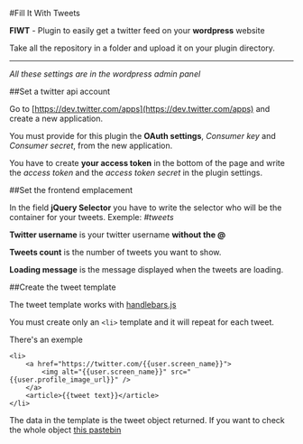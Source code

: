 #Fill It With Tweets

**FIWT** - Plugin to easily get a twitter feed on your **wordpress** website

Take all the repository in a folder and upload it on your plugin directory.

***

*All these settings are in the wordpress admin panel*

##Set a twitter api account

Go to [https://dev.twitter.com/apps](https://dev.twitter.com/apps) and create a new application.

You must provide for this plugin the **OAuth settings**, *Consumer key* and *Consumer secret*, from the new application.

You have to create <strong>your access token</strong> in the bottom of the page and write the <em>access token</em> and the <em>access token secret</em> in the plugin settings.


##Set the frontend emplacement

In the field **jQuery Selector** you have to write the selector who will be the container for your tweets. Exemple: *#tweets*

**Twitter username** is your twitter username **without the @**

**Tweets count** is the number of tweets you want to show.

**Loading message** is the message displayed when the tweets are loading.

##Create the tweet template

The tweet template works with [handlebars.js](http://handlebarsjs.com/)

You must create only an `<li>` template and it will repeat for each tweet.

There's an exemple

    <li>
        <a href="https://twitter.com/{{user.screen_name}}">
            <img alt="{{user.screen_name}}" src="{{user.profile_image_url}}" />
        </a>
        <article>{{tweet text}}</article>
    </li>
    
The data in the template is the tweet object returned. If you want to check the whole object [this pastebin](http://pastebin.com/FgLU1N66)
